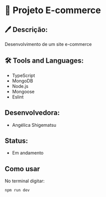#   📝 Projeto E-commerce
## 🖊 Descrição:
Desenvolvimento de um site e-commerce
<br/>
## 🛠 Tools and Languages:
- TypeScript
- MongoDB
- Node.js
- Mongoose
- Eslint

##  Desenvolvedora:
- Angélica Shigematsu

## Status: 
- Em andamento

## Como usar
No terminal digitar:
```
npm run dev
```


